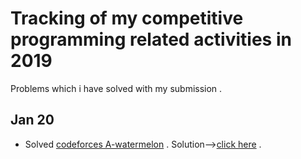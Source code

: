 # Tracking of my competitive programming related activities in 2019

Problems which i have solved with my submission .

## Jan 20 
* Solved [codeforces A-watermelon](https://codeforces.com/contest/4/problem/A) . Solution-->[click here](https://codeforces.com/contest/4/submission/48602120) .

